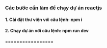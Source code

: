 ### Các bước cần làm để chạy dự án reactjs

#### 1. Cài đặt thư viện với câu lệnh: npm i
#### 2. Chạy dự án với câu lệnh: npm run dev


=================
